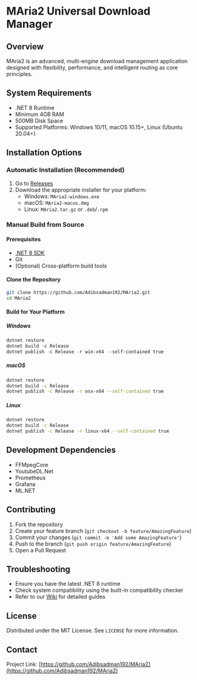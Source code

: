 # MAria2 Universal Download Manager

## Overview
MAria2 is an advanced, multi-engine download management application designed with flexibility, performance, and intelligent routing as core principles.

## System Requirements
- .NET 8 Runtime
- Minimum 4GB RAM
- 500MB Disk Space
- Supported Platforms: Windows 10/11, macOS 10.15+, Linux (Ubuntu 20.04+)

## Installation Options

### Automatic Installation (Recommended)
1. Go to [Releases](https://github.com/Adibsadman192/MAria2/releases)
2. Download the appropriate installer for your platform:
   - Windows: `MAria2-windows.exe`
   - macOS: `MAria2-macos.dmg`
   - Linux: `MAria2.tar.gz` or `.deb`/`.rpm`

### Manual Build from Source

#### Prerequisites
- [.NET 8 SDK](https://dotnet.microsoft.com/download/dotnet/8.0)
- Git
- (Optional) Cross-platform build tools

#### Clone the Repository
```bash
git clone https://github.com/Adibsadman192/MAria2.git
cd MAria2
```

#### Build for Your Platform

##### Windows
```powershell
dotnet restore
dotnet build -c Release
dotnet publish -c Release -r win-x64 --self-contained true
```

##### macOS
```bash
dotnet restore
dotnet build -c Release
dotnet publish -c Release -r osx-x64 --self-contained true
```

##### Linux
```bash
dotnet restore
dotnet build -c Release
dotnet publish -c Release -r linux-x64 --self-contained true
```

## Development Dependencies
- FFMpegCore
- YoutubeDL.Net
- Prometheus
- Grafana
- ML.NET

## Contributing
1. Fork the repository
2. Create your feature branch (`git checkout -b feature/AmazingFeature`)
3. Commit your changes (`git commit -m 'Add some AmazingFeature'`)
4. Push to the branch (`git push origin feature/AmazingFeature`)
5. Open a Pull Request

## Troubleshooting
- Ensure you have the latest .NET 8 runtime
- Check system compatibility using the built-in compatibility checker
- Refer to our [Wiki](https://github.com/Adibsadman192/MAria2/wiki) for detailed guides

## License
Distributed under the MIT License. See `LICENSE` for more information.

## Contact
Project Link: [https://github.com/Adibsadman192/MAria2](https://github.com/Adibsadman192/MAria2)
